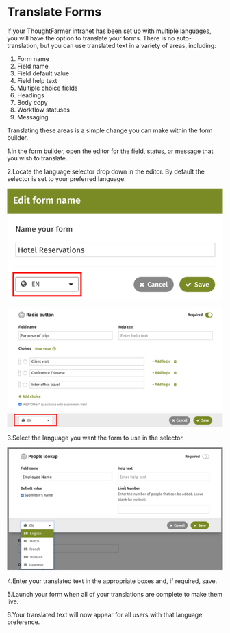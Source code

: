 # Translate Forms



If your ThoughtFarmer intranet has been set up with multiple languages, you will have the option to translate your forms. There is no auto-translation, but you can use translated text in a variety of areas, including:

1. Form name
2. Field name
3. Field default value
4. Field help text
5. Multiple choice fields
6. Headings
7. Body copy
8. Workflow statuses
9. Messaging

Translating these areas is a simple change you can make within the form builder.

1.In the form builder, open the editor for the field, status, or message that you wish to translate.

2.Locate the language selector drop down in the editor. By default the selector is set to your preferred language.

![](../../../.gitbook/assets/1%20%2844%29.png)

![](../../../.gitbook/assets/2%20%2849%29.png)

3.Select the language you want the form to use in the selector.

![](../../../.gitbook/assets/3%20%2860%29.png)



4.Enter your translated text in the appropriate boxes and, if required, save.

5.Launch your form when all of your translations are complete to make them live.

6.Your translated text will now appear for all users with that language preference.

